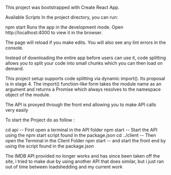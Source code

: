 This project was bootstrapped with Create React App.

Available Scripts
In the project directory, you can run:

npm start
Runs the app in the development mode.
Open http://localhost:4000 to view it in the browser.

The page will reload if you make edits.
You will also see any lint errors in the console.

Instead of downloading the entire app before users can use it, code splitting allows you to split your code into small chunks which you can then load on demand.

This project setup supports code splitting via dynamic import(). Its proposal is in stage 4. The import() function-like form takes the module name as an argument and returns a Promise which always resolves to the namespace object of the module.

The API is proxyed through the front end allowing you to make API calls very easily


To start the Project do as follow : 

cd api          -- First open a terminal in the API folder
npm start       -- Start the API using the npm start script found in the package.json
cd ../client    -- Then open the Terminal in the Client Folder
npm start       -- and start the front end by using the script found in the package.json

The IMDB API provided no longer works and has since been taken off the site, i tried to make due by using another API that does similar, but i just ran out of time between loadshedding and my current work